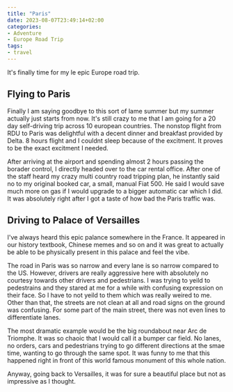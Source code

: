 ```yaml
---
title: "Paris"
date: 2023-08-07T23:49:14+02:00
categories:
- Adventure
- Europe Road Trip
tags:
- travel
---
```


It's finally time for my le epic Europe road trip.

## Flying to Paris

Finally I am saying goodbye to this sort of lame summer but my summer actually just starts from now. It's still crazy to me that I am going for a 20 day self-driving trip across 10 european countries. The nonstop flight from RDU to Paris was delightful with a decent dinner and breakfast provided by Delta. 8 hours flight and I couldnt sleep because of the excitment. It proves to be the exact excitment I needed.

After arriving at the airport and spending almost 2 hours passing the borader control, I directly headed over to the car rental office. After one of the staff heard my crazy multi country road tripping plan, he instantly said no to my original booked car, a small, manual Fiat 500. He said I would save much more on gas if I would upgrade to a bigger automatic car which I did. It was absolutely right after I got a taste of how bad the Paris traffic was.

## Driving to Palace of Versailles

I've always heard this epic palance somewhere in the France. It appeared in our history textbook, Chinese memes and so on and it was great to actually be able to be physically present in this palace and feel the vibe.

The road in Paris was so narrow and every lane is so narrow compared to the US. However, drivers are really aggressive here with absolutely no courtesy towards other drivers and pedestrians. I was trying to yeild to pedestrains and they stared at me for a while with confusing expression on their face. So I have to not yeild to them which was really weired to me. Other than that, the streets are not clean at all and road signs on the ground was confusing. For some part of the main street, there was not even lines to differentiate lanes.

The most dramatic example would be the big roundabout near Arc de Triomphe. It was so chaoic that I would call it a bumper car field. No lanes, no orders, cars and pedestrians trying to go different directions at the smae time, wanting to go through the same spot. It was funny to me that this happened right in front of this world famous monument of this whole nation.

Anyway, going back to Versailles, it was for sure a beautiful place but not as impressive as I thought. 
